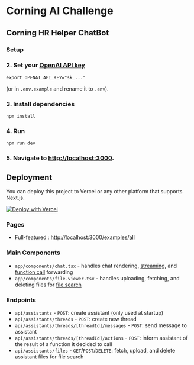 # Corning AI Challenge
## Corning HR Helper ChatBot

### Setup

### 2. Set your [OpenAI API key](https://platform.openai.com/api-keys)

```shell
export OPENAI_API_KEY="sk_..."
```

(or in `.env.example` and rename it to `.env`).

### 3. Install dependencies

```shell
npm install
```

### 4. Run

```shell
npm run dev
```

### 5. Navigate to [http://localhost:3000](http://localhost:3000).

## Deployment

You can deploy this project to Vercel or any other platform that supports Next.js.

[![Deploy with Vercel](https://vercel.com/button)](https://vercel.com/new/clone?repository-url=https%3A%2F%2Fgithub.com%2Fopenai%2Fopenai-assistants-quickstart&env=OPENAI_API_KEY,OPENAI_ASSISTANT_ID&envDescription=API%20Keys%20and%20Instructions&envLink=https%3A%2F%2Fgithub.com%2Fopenai%2Fopenai-assistants-quickstart%2Fblob%2Fmain%2F.env.example)

### Pages

- Full-featured : [http://localhost:3000/examples/all](http://localhost:3000/examples/all)

### Main Components

- `app/components/chat.tsx` - handles chat rendering, [streaming](https://platform.openai.com/docs/assistants/overview?context=with-streaming), and [function call](https://platform.openai.com/docs/assistants/tools/function-calling/quickstart?context=streaming&lang=node.js) forwarding
- `app/components/file-viewer.tsx` - handles uploading, fetching, and deleting files for [file search](https://platform.openai.com/docs/assistants/tools/file-search)

### Endpoints

- `api/assistants` - `POST`: create assistant (only used at startup)
- `api/assistants/threads` - `POST`: create new thread
- `api/assistants/threads/[threadId]/messages` - `POST`: send message to assistant
- `api/assistants/threads/[threadId]/actions` - `POST`: inform assistant of the result of a function it decided to call
- `api/assistants/files` - `GET`/`POST`/`DELETE`: fetch, upload, and delete assistant files for file search
